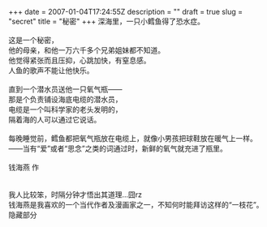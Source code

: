 +++
date = 2007-01-04T17:24:55Z
description = ""
draft = true
slug = "secret"
title = "秘密"
+++
深海里，一只小鳕鱼得了恐水症。<br><br>这是一个秘密，<br>他的母亲，和他一万六千多个兄弟姐妹都不知道。<br>他觉得紧张而且压抑，心跳加快，有窒息感。<br>人鱼的歌声不能让他快乐。<br><span><br>直到一个潜水员送他一只氧气瓶——<br>那是个负责铺设海底电缆的潜水员，<br>电缆是一个叫科学家的老头发明的，<br>隔着海的人可以通过它说话。<br><br>每晚睡觉前，鳕鱼都把氧气瓶放在电缆上，就像小男孩把球鞋放在暖气上一样。<br>——当有“爱”或者“思念”之类的词通过时，新鲜的氧气就充进了瓶里。<br><br>钱海燕 作<br><br><br>我人比较笨，时隔分钟才悟出其道理...囧rz<br>钱海燕是我喜欢的一个当代作者及漫画家之一，不知何时能拜访这样的“一枝花”。<br>隐藏部分
</span>